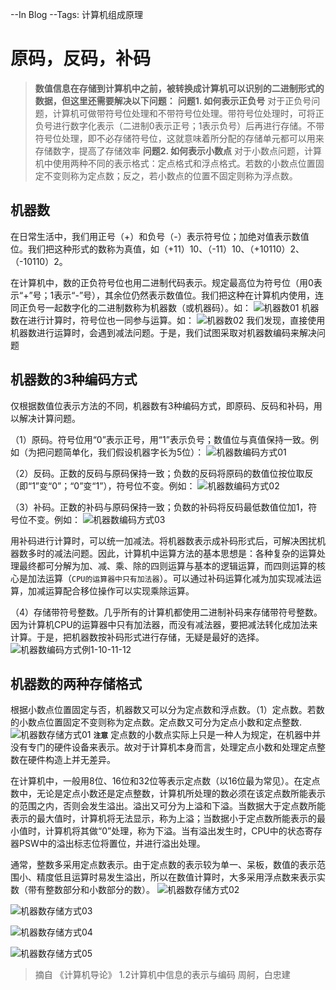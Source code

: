--In Blog
--Tags: 计算机组成原理

# 原码，反码，补码

>**数值信息在存储到计算机中之前，被转换成计算机可以识别的二进制形式的数据，但这里还需要解决以下问题：**
**问题1. 如何表示正负号**
对于正负号问题，计算机可做带符号位处理和不带符号位处理。带符号位处理时，可将正负号进行数字化表示（二进制0表示正号；1表示负号）后再进行存储。不带符号位处理，即不必存储符号位，这就意味着所分配的存储单元都可以用来存储数字，提高了存储效率
**问题2. 如何表示小数点**
对于小数点问题，计算机中使用两种不同的表示格式：定点格式和浮点格式。若数的小数点位置固定不变则称为定点数；反之，若小数点的位置不固定则称为浮点数。

## 机器数
在日常生活中，我们用正号（+）和负号（-）表示符号位；加绝对值表示数值位。我们把这种形式的数称为真值，如（+11）10、（-11）10、（+10110）2、（-10110）2。

在计算机中，数的正负符号位也用二进制代码表示。规定最高位为符号位（用0表示“+”号；1表示“-”号），其余位仍然表示数值位。我们把这种在计算机内使用，连同正负号一起数字化的二进制数称为机器数（或机器码）。如：
![机器数01](http://118.126.116.71/blogimgs/%E8%AE%A1%E7%AE%97%E6%9C%BA%E7%BB%84%E6%88%90%E5%8E%9F%E7%90%86/%E6%9C%BA%E5%99%A8%E6%95%B001.png)
机器数在进行计算时，符号位也一同参与运算。如：
![机器数02](http://118.126.116.71/blogimgs/%E8%AE%A1%E7%AE%97%E6%9C%BA%E7%BB%84%E6%88%90%E5%8E%9F%E7%90%86/%E6%9C%BA%E5%99%A8%E6%95%B002.png)
我们发现，直接使用机器数进行运算时，会遇到减法问题。于是，我们试图采取对机器数编码来解决问题

## 机器数的3种编码方式
仅根据数值位表示方法的不同，机器数有3种编码方式，即原码、反码和补码，用以解决计算问题。

（1）原码。符号位用“0”表示正号，用“1”表示负号；数值位与真值保持一致。例如（为把问题简单化，我们假设机器字长为5位）：
![机器数编码方式01](http://118.126.116.71/blogimgs/%E8%AE%A1%E7%AE%97%E6%9C%BA%E7%BB%84%E6%88%90%E5%8E%9F%E7%90%86/%E6%9C%BA%E5%99%A8%E6%95%B0%E7%BC%96%E7%A0%81%E6%96%B9%E5%BC%8F01.png)

（2）反码。正数的反码与原码保持一致；负数的反码将原码的数值位按位取反（即“1”变“0”；“0”变“1”），符号位不变。例如：
![机器数编码方式02](http://118.126.116.71/blogimgs/%E8%AE%A1%E7%AE%97%E6%9C%BA%E7%BB%84%E6%88%90%E5%8E%9F%E7%90%86/%E6%9C%BA%E5%99%A8%E6%95%B0%E7%BC%96%E7%A0%81%E6%96%B9%E5%BC%8F02.png)

（3）补码。正数的补码与原码保持一致；负数的补码将反码最低数值位加1，符号位不变。例如：
![机器数编码方式03](http://118.126.116.71/blogimgs/%E8%AE%A1%E7%AE%97%E6%9C%BA%E7%BB%84%E6%88%90%E5%8E%9F%E7%90%86/%E6%9C%BA%E5%99%A8%E6%95%B0%E7%BC%96%E7%A0%81%E6%96%B9%E5%BC%8F03.png)

用补码进行计算时，可以统一加减法。将机器数表示成补码形式后，可解决困扰机器数多时的减法问题。因此，计算机中运算方法的基本思想是：各种复杂的运算处理最终都可分解为加、减、乘、除的四则运算与基本的逻辑运算，而四则运算的核心是加法运算（`CPU的运算器中只有加法器`）。可以通过补码运算化减为加实现减法运算，加减运算配合移位操作可以实现乘除运算。

（4）存储带符号整数。几乎所有的计算机都使用二进制补码来存储带符号整数。因为计算机CPU的运算器中只有加法器，而没有减法器，要把减法转化成加法来计算。于是，把机器数按补码形式进行存储，无疑是最好的选择。
![机器数编码方式例1-10-11-12](http://118.126.116.71/blogimgs/%E8%AE%A1%E7%AE%97%E6%9C%BA%E7%BB%84%E6%88%90%E5%8E%9F%E7%90%86/%E6%9C%BA%E5%99%A8%E6%95%B0%E7%BC%96%E7%A0%81%E6%96%B9%E5%BC%8F%E4%BE%8B1-10-11-12.png)

## 机器数的两种存储格式
根据小数点位置固定与否，机器数又可以分为定点数和浮点数。（1）定点数。若数的小数点位置固定不变则称为定点数。定点数又可分为定点小数和定点整数.
![机器数存储方式01](http://118.126.116.71/blogimgs/%E8%AE%A1%E7%AE%97%E6%9C%BA%E7%BB%84%E6%88%90%E5%8E%9F%E7%90%86/%E6%9C%BA%E5%99%A8%E6%95%B0%E5%AD%98%E5%82%A8%E6%A0%BC%E5%BC%8F01.png)
**`注意`**
定点数的小数点实际上只是一种人为规定，在机器中并没有专门的硬件设备来表示。故对于计算机本身而言，处理定点小数和处理定点整数在硬件构造上并无差异。

在计算机中，一般用8位、16位和32位等表示定点数（以16位最为常见）。在定点数中，无论是定点小数还是定点整数，计算机所处理的数必须在该定点数所能表示的范围之内，否则会发生溢出。溢出又可分为上溢和下溢。当数据大于定点数所能表示的最大值时，计算机将无法显示，称为上溢；当数据小于定点数所能表示的最小值时，计算机将其做“0”处理，称为下溢。当有溢出发生时，CPU中的状态寄存器PSW中的溢出标志位将置位，并进行溢出处理。

通常，整数多采用定点数表示。由于定点数的表示较为单一、呆板，数值的表示范围小、精度低且运算时易发生溢出，所以在数值计算时，大多采用浮点数来表示实数（带有整数部分和小数部分的数）。
![机器数存储方式02](http://118.126.116.71/blogimgs/%E8%AE%A1%E7%AE%97%E6%9C%BA%E7%BB%84%E6%88%90%E5%8E%9F%E7%90%86/%E6%9C%BA%E5%99%A8%E6%95%B0%E5%AD%98%E5%82%A8%E6%A0%BC%E5%BC%8F02.png)

![机器数存储方式03](http://118.126.116.71/blogimgs/%E8%AE%A1%E7%AE%97%E6%9C%BA%E7%BB%84%E6%88%90%E5%8E%9F%E7%90%86/%E6%9C%BA%E5%99%A8%E6%95%B0%E5%AD%98%E5%82%A8%E6%A0%BC%E5%BC%8F03.png)

![机器数存储方式04](http://118.126.116.71/blogimgs/%E8%AE%A1%E7%AE%97%E6%9C%BA%E7%BB%84%E6%88%90%E5%8E%9F%E7%90%86/%E6%9C%BA%E5%99%A8%E6%95%B0%E5%AD%98%E5%82%A8%E6%A0%BC%E5%BC%8F04.png)

![机器数存储方式05](http://118.126.116.71/blogimgs/%E8%AE%A1%E7%AE%97%E6%9C%BA%E7%BB%84%E6%88%90%E5%8E%9F%E7%90%86/%E6%9C%BA%E5%99%A8%E6%95%B0%E5%AD%98%E5%82%A8%E6%A0%BC%E5%BC%8F05.png)






>摘自 《计算机导论》 1.2计算机中信息的表示与编码 周舸，白忠建
